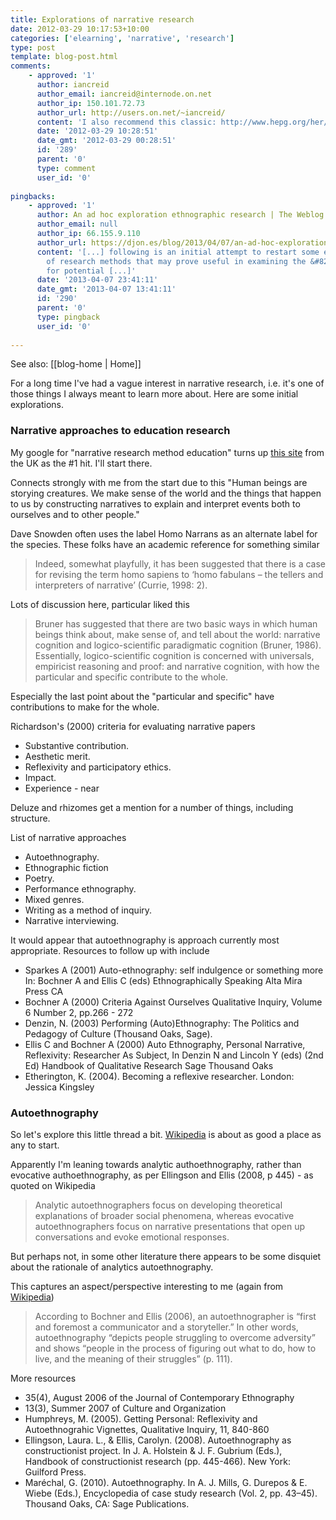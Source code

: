 ```yaml
---
title: Explorations of narrative research
date: 2012-03-29 10:17:53+10:00
categories: ['elearning', 'narrative', 'research']
type: post
template: blog-post.html
comments:
    - approved: '1'
      author: iancreid
      author_email: iancreid@internode.on.net
      author_ip: 150.101.72.73
      author_url: http://users.on.net/~iancreid/
      content: 'I also recommend this classic: http://www.hepg.org/her/abstract/436'
      date: '2012-03-29 10:28:51'
      date_gmt: '2012-03-29 00:28:51'
      id: '289'
      parent: '0'
      type: comment
      user_id: '0'
    
pingbacks:
    - approved: '1'
      author: An ad hoc exploration ethnographic research | The Weblog of (a) David Jones
      author_email: null
      author_ip: 66.155.9.110
      author_url: https://djon.es/blog/2013/04/07/an-ad-hoc-exploration-ethnographic-research/
      content: '[...] following is an initial attempt to restart some earlier explorations
        of research methods that may prove useful in examining the &#8220;Story of BIM&#8221;
        for potential [...]'
      date: '2013-04-07 23:41:11'
      date_gmt: '2013-04-07 13:41:11'
      id: '290'
      parent: '0'
      type: pingback
      user_id: '0'
    
---
```


See also: [[blog-home | Home]]

For a long time I've had a vague interest in narrative research, i.e. it's one of those things I always meant to learn more about. Here are some initial explorations.

### Narrative approaches to education research

My google for "narrative research method education" turns up [this site](http://www.edu.plymouth.ac.uk/resined/narrative/narrativehome.htm) from the UK as the #1 hit. I'll start there.

Connects strongly with me from the start due to this "Human beings are storying creatures. We make sense of the world and the things that happen to us by constructing narratives to explain and interpret events both to ourselves and to other people."

Dave Snowden often uses the label Homo Narrans as an alternate label for the species. These folks have an academic reference for something similar

> Indeed, somewhat playfully, it has been suggested that there is a case for revising the term homo sapiens to ‘homo fabulans – the tellers and interpreters of narrative’ (Currie, 1998: 2).

Lots of discussion here, particular liked this

> Bruner has suggested that there are two basic ways in which human beings think about, make sense of, and tell about the world: narrative cognition and logico-scientific paradigmatic cognition (Bruner, 1986). Essentially, logico-scientific cognition is concerned with universals, empiricist reasoning and proof: and narrative cognition, with how the particular and specific contribute to the whole.

Especially the last point about the "particular and specific" have contributions to make for the whole.

Richardson's (2000) criteria for evaluating narrative papers

- Substantive contribution.
- Aesthetic merit.
- Reflexivity and participatory ethics.
- Impact.
- Experience - near

Deluze and rhizomes get a mention for a number of things, including structure.

List of narrative approaches

- Autoethnography.
- Ethnographic fiction
- Poetry.
- Performance ethnography.
- Mixed genres.
- Writing as a method of inquiry.
- Narrative interviewing.

It would appear that autoethnography is approach currently most appropriate. Resources to follow up with include

- Sparkes A (2001) Auto-ethnography: self indulgence or something more In: Bochner A and Ellis C (eds) Ethnographically Speaking Alta Mira Press CA
- Bochner A (2000) Criteria Against Ourselves Qualitative Inquiry, Volume 6 Number 2, pp.266 - 272
- Denzin, N. (2003) Performing (Auto)Ethnography: The Politics and Pedagogy of Culture (Thousand Oaks, Sage).
- Ellis C and Bochner A (2000) Auto Ethnography, Personal Narrative, Reflexivity: Researcher As Subject, In Denzin N and Lincoln Y (eds) (2nd Ed) Handbook of Qualitative Research Sage Thousand Oaks
- Etherington, K. (2004). Becoming a reflexive researcher. London: Jessica Kingsley

### Autoethnography

So let's explore this little thread a bit. [Wikipedia](http://en.wikipedia.org/wiki/Autoethnography) is about as good a place as any to start.

Apparently I'm leaning towards analytic authoethnography, rather than evocative authoethnography, as per Ellingson and Ellis (2008, p 445) - as quoted on Wikipedia

> Analytic autoethnographers focus on developing theoretical explanations of broader social phenomena, whereas evocative autoethnographers focus on narrative presentations that open up conversations and evoke emotional responses.

But perhaps not, in some other literature there appears to be some disquiet about the rationale of analytics autoethnography.

This captures an aspect/perspective interesting to me (again from [Wikipedia](http://en.wikipedia.org/wiki/Autoethnography))

> According to Bochner and Ellis (2006), an autoethnographer is “first and foremost a communicator and a storyteller.” In other words, autoethnography “depicts people struggling to overcome adversity” and shows “people in the process of figuring out what to do, how to live, and the meaning of their struggles” (p. 111).

More resources

- 35(4), August 2006 of the Journal of Contemporary Ethnography
- 13(3), Summer 2007 of Culture and Organization
- Humphreys, M. (2005). Getting Personal: Reflexivity and Autoethnograhic Vignettes, Qualitative Inquiry, 11, 840-860
- Ellingson, Laura. L., & Ellis, Carolyn. (2008). Autoethnography as constructionist project. In J. A. Holstein & J. F. Gubrium (Eds.), Handbook of constructionist research (pp. 445-466). New York: Guilford Press.
- Maréchal, G. (2010). Autoethnography. In A. J. Mills, G. Durepos & E. Wiebe (Eds.), Encyclopedia of case study research (Vol. 2, pp. 43–45). Thousand Oaks, CA: Sage Publications.